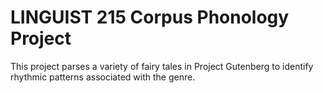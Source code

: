 # LINGUIST 215 Corpus Phonology Project

This project parses a variety of fairy tales in Project Gutenberg to identify rhythmic patterns associated with the genre.
